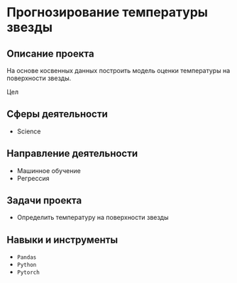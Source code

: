 # Прогнозирование температуры звезды

## Описание проекта
На основе косвенных данных построить модель оценки температуры на поверхности звезды.

Цел

## Сферы деятельности
- Science

## Направление деятельности
- Машинное обучение
- Регрессия

## Задачи проекта
- Определить температуру на поверхности звезды

## Навыки и инструменты
- `Pandas`
- `Python`
- `Pytorch`

